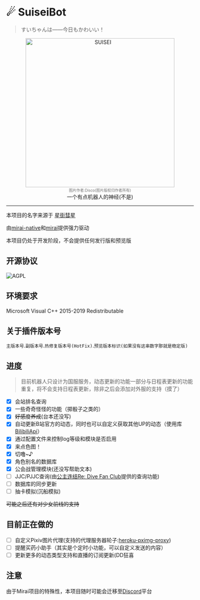 # ☄ SuiseiBot
> すいちゃんは——今日もかわいい！
<div align="center">
   	<img width="400" src="https://i.loli.net/2020/08/28/VqPKcFN6m3oZ5bB.png" alt="SUISEI">
    </br>
    <font size="-6" color="#707070">
        图片作者:Disco(图片版权归作者所有)
	</font></br>
一个有点机器人的神经(不是)</br>
</div>

-----

本项目的名字来源于 [星街彗星](https://space.bilibili.com/9034870)

由[mirai-native](https://github.com/iTXTech/mirai-native)和[mirai](https://github.com/mamoe/mirai)提供强力驱动

本项目仍处于开发阶段，不会提供任何发行版和预览版

## 开源协议

![AGPL](https://img.shields.io/github/license/CBGan/SuiseiBot?style=for-the-badge)

## 环境要求

Microsoft Visual C++ 2015-2019 Redistributable

## 关于插件版本号

`主版本号`.`副版本号`.`热修复版本号(HotFix)`.`预览版本标识(如果没有这串数字那就是稳定版)`

## 进度

>  目前机器人只设计为国服服务，动态更新的功能一部分与日程表更新的功能重复，将不会支持日程表更新，除非之后会添加对外服的支持（摸了）

- [x] 会站排名查询
- [x] 一些奇奇怪怪的功能（掷骰子之类的）
- [x] ~~好感度养成~~(台本还没写)
- [x] 自动更新B站官方的动态，同时也可以自定义获取其他UP的动态（使用库[BilibiliApi](https://github.com/CBGan/BilibiliApi)）
- [x] 通过配置文件来控制log等级和模块是否启用
- [x] 来点色图！
- [x] 切噜~♪
- [x] 角色别名的数据库
- [x] 公会战管理模块(还没写帮助文本)
- [ ] JJC/PJJC查询(由[公主连结Re: Dive Fan Club](https://pcrdfans.com/)提供的查询功能)
- [ ] 数据库的同步更新
- [ ] 抽卡模拟(沉船模拟)

~~可能之后还有对少女前线的支持~~

## 目前正在做的

- [ ] 自定义Pixiv图片代理(支持的代理服务器轮子:[heroku-pximg-proxy](https://github.com/Tsuk1ko/heroku-pximg-proxy))
- [ ] 提醒买药小助手（其实是个定时小功能，可以自定义发送的内容）
- [ ] 更新更多的动态类型支持和直播的订阅更新(DD狂喜

## 注意

由于Mirai项目的特殊性，本项目随时可能会迁移至[Discord](https://discord.com/)平台
